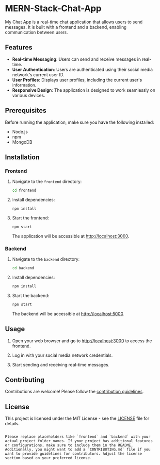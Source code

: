 # MERN-Stack-Chat-App

My Chat App is a real-time chat application that allows users to send messages. It is built with a frontend and a backend, enabling communication between users.

## Features

- **Real-time Messaging**: Users can send and receive messages in real-time.
- **User Authentication**: Users are authenticated using their social media network's current user ID.
- **User Profiles**: Displays user profiles, including the current user's information.
- **Responsive Design**: The application is designed to work seamlessly on various devices.

## Prerequisites

Before running the application, make sure you have the following installed:

- Node.js
- npm
- MongoDB

## Installation

### Frontend

1. Navigate to the `frontend` directory:

   ```bash
   cd frontend
   ```

2. Install dependencies:

   ```bash
   npm install
   ```

3. Start the frontend:

   ```bash
   npm start
   ```

   The application will be accessible at [http://localhost:3000](http://localhost:3000).

### Backend

1. Navigate to the `backend` directory:

   ```bash
   cd backend
   ```

2. Install dependencies:

   ```bash
   npm install
   ```

3. Start the backend:

   ```bash
   npm start
   ```

   The backend will be accessible at [http://localhost:5000](http://localhost:5000).

## Usage

1. Open your web browser and go to [http://localhost:3000](http://localhost:3000) to access the frontend.

2. Log in with your social media network credentials.

3. Start sending and receiving real-time messages.

## Contributing

Contributions are welcome! Please follow the [contribution guidelines](CONTRIBUTING.md).

## License

This project is licensed under the MIT License - see the [LICENSE](LICENSE) file for details.
```

Please replace placeholders like `frontend` and `backend` with your actual project folder names. If your project has additional features or configurations, make sure to include them in the README. Additionally, you might want to add a `CONTRIBUTING.md` file if you want to provide guidelines for contributors. Adjust the license section based on your preferred license.
